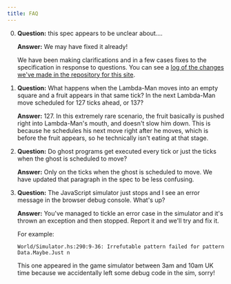 ```yaml
---
title: FAQ
---
```


 0. **Question:** this spec appears to be unclear about....

    **Answer:** We may have fixed it already!

    We have been making clarifications and in a few cases fixes to the
    specification in response to questions. You can see a [log of the changes
    we've made in the repository for this site](https://github.com/icfpcontest2014/icfpcontest2014.github.io/commits/source).

 1. **Question:** What happens when the Lambda-Man moves into an empty square and a fruit
    appears in that same tick? In the next Lambda-Man move scheduled for 127 ticks
    ahead, or 137?

    **Answer:** 127. In this extremely rare scenario, the fruit basically is pushed right
    into Lambda-Man's mouth, and doesn't slow him down. This is because he schedules
    his next move right after he moves, which is before the fruit appears, so he
    technically isn't eating at that stage.

 2. **Question:** Do ghost programs get executed every tick or just the ticks
    when the ghost is scheduled to move?

    **Answer:** Only on the ticks when the ghost is scheduled to move. We have
    updated that paragraph in the spec to be less confusing.

 3.  **Question:** The JavaScript simulator just stops and I see an error
     message in the browser debug console. What's up?

     **Answer:** You've managed to tickle an error case in the simulator
     and it's thrown an exception and then stopped. Report it and we'll try
     and fix it.

     For example:

         World/Simulator.hs:290:9-36: Irrefutable pattern failed for pattern Data.Maybe.Just n

     This one appeared in the game simulator between 3am and 10am UK time
     because we accidentally left some debug code in the sim, sorry!
